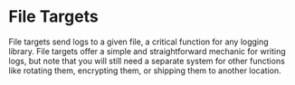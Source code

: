# File Targets

File targets send logs to a given file, a critical function for any logging
library. File targets offer a simple and straightforward mechanic for writing
logs, but note that you will still need a separate system for other functions
like rotating them, encrypting them, or shipping them to another location.


